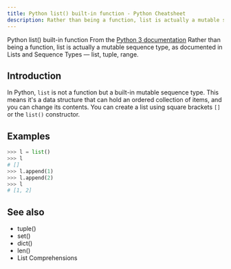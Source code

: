 ```yaml
---
title: Python list() built-in function - Python Cheatsheet
description: Rather than being a function, list is actually a mutable sequence type, as documented in Lists and Sequence Types — list, tuple, range.
---
```


<base-title :title="frontmatter.title" :description="frontmatter.description">
Python list() built-in function
</base-title>

<base-disclaimer>
  <base-disclaimer-title>
    From the <a target="_blank" href="https://docs.python.org/3/library/functions.html#list">Python 3 documentation</a>
  </base-disclaimer-title>
  <base-disclaimer-content>
   Rather than being a function, list is actually a mutable sequence type, as documented in Lists and Sequence Types — <router-link to="/builtin/list">list</router-link>, <router-link to="/builtin/tuple">tuple</router-link>, <router-link to="/builtin/range">range</router-link>.
  </base-disclaimer-content>
</base-disclaimer>

## Introduction

In Python, `list` is not a function but a built-in mutable sequence type. This means it's a data structure that can hold an ordered collection of items, and you can change its contents. You can create a list using square brackets `[]` or the `list()` constructor.

## Examples

```python
>>> l = list()
>>> l
# []
>>> l.append(1)
>>> l.append(2)
>>> l
# [1, 2]
```

## See also

- <router-link to="/builtin/tuple">tuple()</router-link>
- <router-link to="/builtin/set">set()</router-link>
- <router-link to="/builtin/dict">dict()</router-link>
- <router-link to="/builtin/len">len()</router-link>
- <router-link to="/cheatsheet/basics/#list-comprehensions">List Comprehensions</router-link>
